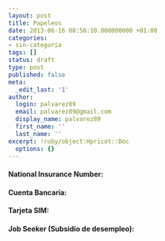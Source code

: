 ```yaml
---
layout: post
title: Papeleos
date: 2013-06-16 08:58:10.000000000 +01:00
categories:
- sin-categoria
tags: []
status: draft
type: post
published: false
meta:
  _edit_last: '1'
author:
  login: palvarez89
  email: palvarez89@gmail.com
  display_name: palvarez89
  first_name: ''
  last_name: ''
excerpt: !ruby/object:Hpricot::Doc
  options: {}
---
```

<h4><strong>National Insurance Number:</strong></h4>
<h4><strong>Cuenta Bancaria:</strong></h4>
<h4><strong>Tarjeta SIM:</strong></h4>
<h4><strong>Job Seeker (Subsidio de desempleo):</strong></h4>
